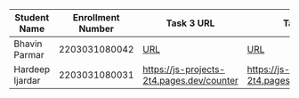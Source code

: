 | Student Name | Enrollment Number | Task 3 URL | Task 4 URL  | GitHub Repository URL |
|---|---|---|---|---|
|  Bhavin Parmar | 2203031080042  | [URL](https://jstasks.vercel.app/task/index.html) |[URL](https://jstasks.vercel.app/Task%204/index.html) |[GItHUB](https://github.com/bhavinSOL/JS_task) |
| Hardeep Ijardar | 2203031080031 | https://js-projects-2t4.pages.dev/counter | https://js-projects-2t4.pages.dev/3D_calculator | https://github.com/HardeepIjardar/JS-Projects |
